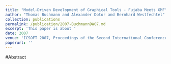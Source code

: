 ```yaml
---
title: "Model-Driven Development of Graphical Tools - Fujaba Meets GMF"
author: "Thomas Buchmann and Alexander Dotor and Bernhard Westfechtel"
collection: publications
permalink: /publication/2007-BuchmannDW07.md
excerpt: 'This paper is about '
date: 2007
venue: 'ICSOFT 2007, Proceedings of the Second International Conference on Software and Data Technologies, Volume SE, Barcelona, Spain, July 22-25, 2007'
paperurl: ''
---
```


#Abstract
